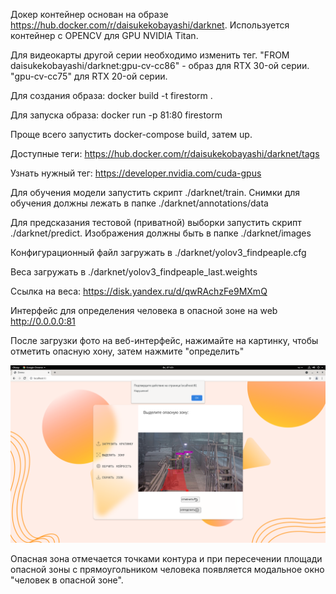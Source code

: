 Докер контейнер основан на образе https://hub.docker.com/r/daisukekobayashi/darknet. Используется контейнер c OPENCV для GPU NVIDIA Titan.


Для видеокарты другой серии необходимо изменить тег.
"FROM daisukekobayashi/darknet:gpu-cv-cc86" - образ для RTX 30-ой серии.
"gpu-cv-cc75" для RTX 20-ой серии.

Для создания образа: docker build -t firestorm . 

Для запуска образа: docker run -p 81:80 firestorm

Проще всего запустить docker-compose build, затем up.

Доступные теги: https://hub.docker.com/r/daisukekobayashi/darknet/tags

Узнать нужный тег: https://developer.nvidia.com/cuda-gpus

Для обучения модели запустить скрипт ./darknet/train. Снимки для обучения должны лежать в папке ./darknet/annotations/data

Для предсказания тестовой (приватной) выборки запустить скрипт ./darknet/predict. Изображения должны быть в папке ./darknet/images

Конфигурационный файл загружать в ./darknet/yolov3_findpeaple.cfg

Веса загружать в ./darknet/yolov3_findpeaple_last.weights

Ссылка на веса: https://disk.yandex.ru/d/qwRAchzFe9MXmQ

Интерфейс для определения человека в опасной зоне на web http://0.0.0.0:81

После загрузки фото на веб-интерфейс, нажимайте на картинку, чтобы отметить опасную хону, затем нажмите "определить"

![alt text](https://raw.githubusercontent.com/MrMurkin/firestorm/main/%D0%A1%D0%BD%D0%B8%D0%BC%D0%BE%D0%BA%20%D1%8D%D0%BA%D1%80%D0%B0%D0%BD%D0%B0%20%D0%BE%D1%82%202021-10-31%2007-03-51.png)

Опасная зона отмечается точками контура и при пересечении площади опасной зоны с прямоугольником человека появляется модальное окно "человек в опасной зоне".
